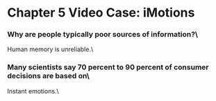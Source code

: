 # Chapter 5 Video Case: iMotions

### Why are people typically poor sources of information?\
Human memory is unreliable.\\

### Many scientists say 70 percent to 90 percent of consumer decisions are based on\
Instant emotions.\

